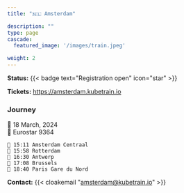 ```yaml
---
title: "🇳🇱 Amsterdam"

description: ""
type: page
cascade:
  featured_image: '/images/train.jpeg'

weight: 2
---
```


**Status:** {{< badge text="Registration open" icon="star" >}}

**Tickets:** https://amsterdam.kubetrain.io

### Journey

📅 18 March, 2024  
🚂 Eurostar 9364

```
🚂 15:11 Amsterdam Centraal
🚏 15:58 Rotterdam
🚏 16:30 Antwerp
🚉 17:08 Brussels
🚉 18:40 Paris Gare du Nord
```

**Contact:** {{< cloakemail "amsterdam@kubetrain.io" >}}

<!--more-->
